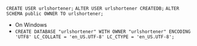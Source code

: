 `CREATE USER urlshortener;`
`ALTER USER urlshortener CREATEDB;`
`ALTER SCHEMA public OWNER TO urlshortener;`
- On Windows 
- `CREATE DATABASE "urlshortener" WITH OWNER "urlshortener" ENCODING 'UTF8' LC_COLLATE = 'en_US.UTF-8' LC_CTYPE = 'en_US.UTF-8';`